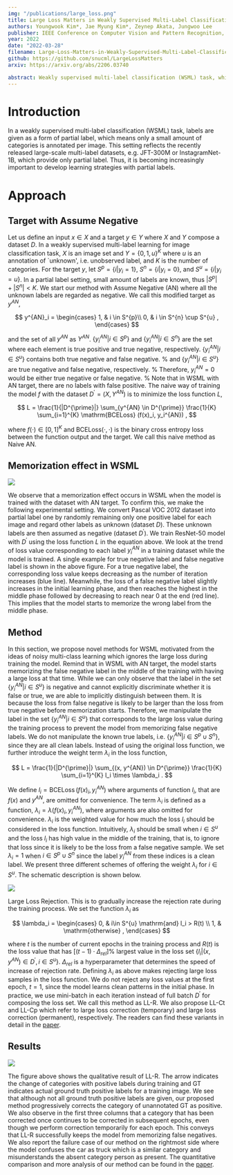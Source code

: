 ```yaml
---
img: "/publications/large_loss.png"
title: Large Loss Matters in Weakly Supervised Multi-Label Classification
authors: Youngwook Kim*, Jae Myung Kim*, Zeynep Akata, Jungwoo Lee
publisher: IEEE Conference on Computer Vision and Pattern Recognition, CVPR
year: 2022
date: "2022-03-28"
filename: Large-Loss-Matters-in-Weakly-Supervised-Multi-Label-Classification
github: https://github.com/snucml/LargeLossMatters
arxiv: https://arxiv.org/abs/2206.03740

abstract: Weakly supervised multi-label classification (WSML) task, which is to learn a multi-label classification using partially observed labels per image, is becoming increasingly important due to its huge annotation cost. In this work, we first regard unobserved labels as negative labels, casting the WSML task into noisy multi-label classification. From this point of view, we empirically observe that memorization effect, which was first discovered in a noisy multi-class setting, also occurs in a multi-label setting. That is, the model first learns the representation of clean labels, and then starts memorizing noisy labels. Based on this finding, we propose novel methods for WSML which reject or correct the large loss samples to prevent model from memorizing the noisy label. Without heavy and complex components, our proposed methods outperform previous state-of-the-art WSML methods on several partial label settings including Pascal VOC 2012, MS COCO, NUSWIDE, CUB, and OpenImages V3 datasets. Various analysis also show that our methodology actually works well, validating that treating large loss properly matters in a weakly supervised multi-label classification.
---
```


# Introduction

In a weakly supervised multi-label classification (WSML) task, labels are given as a form of partial label, which means only a small amount of categories is annotated per image. This setting reflects the recently released large-scale multi-label datasets, e.g. JFT-300M or InstagramNet-1B, which provide only partial label. Thus, it is becoming increasingly important to develop learning strategies with partial labels.

# Approach

## Target with Assume Negative

Let us define an input $x \in X$ and a target $y \in Y$ where $X$ and $Y$ compose a dataset $D$. In a weakly supervised multi-label learning for image classification task, $X$ is an image set and $Y = \{0,1,u\}^K$ where $u$ is an annotation of `unknown', i.e. unobserved label, and $K$ is the number of categories. For the target $y$, let $S^{p}=\{i|y_i=1\}$, $S^{n}=\{i|y_i=0\}$, and $S^{u}=\{i|y_i=u\}$. In a partial label setting, small amount of labels are known, thus $|S^{p}| + |S^{n}| < K$. We start our method with Assume Negative (AN) where all the unknown labels are regarded as negative. We call this modified target as $y^{AN}$,

$$
y^{AN}_i =
    \begin{cases}
    1, & i \in S^{p}\\
    0, & i \in S^{n} \cup  S^{u} ,
    \end{cases}
$$

and the set of all $y^{AN}$ as $Y^{AN}$. $\{y_i^{AN} | i \in S^{p}\}$ and $\{y_i^{AN} | i \in S^{n}\}$ are the set where each element is true positive and true negative, respectively. $\{y_i^{AN} | i \in S^{u}\}$ contains both true negative and false negative.
% and $\{y_i^{AN} | i \in S^{u}\}$ are true negative and false negative, respectively.
% Therefore, $y_i^{AN} = 0$ would be either true negative or false negative.
% Note that in WSML with AN target, there are no labels with false positive.
The naive way of training the model $f$ with the dataset $D^{\prime} = (X, Y^{AN})$ is to minimize the loss function $L$,

$$
L = \frac{1}{|D^{\prime}|}
    \sum_{y^{AN} \in D^{\prime}}
    \frac{1}{K}
    \sum_{i=1}^{K} \mathrm{BCELoss} (f(x)_i, y_i^{AN}) ,
$$

where $f(\cdot) \in [0,1]^{K}$ and $\mathrm{BCELoss}(\cdot, \cdot)$ is the binary cross entropy loss between the function output and the target. We call this naive method as Naive AN.

## Memorization effect in WSML

![](/publications/CVPR2022_large_loss_matters/memorization.PNG)

We observe that a memorization effect occurs in WSML when the model is trained with the dataset with AN target. To confirm this, we make the following experimental setting. We convert Pascal VOC 2012 dataset into partial label one by randomly remaining only one positive label for each image and regard other labels as unknown (dataset $D$). These unknown labels are then assumed as negative (dataset $D^{\prime}$). We train ResNet-50 model with $D^{\prime}$ using the loss function $L$ in the equation above. We look at the trend of loss value corresponding to each label $y_i^{AN}$ in a training dataset while the model is trained. A single example for true negative label and false negative label is shown in the above figure. For a true negative label, the corresponding loss value keeps decreasing as the number of iteration increases (blue line). Meanwhile, the loss of a false negative label slightly increases in the initial learning phase, and then reaches the highest in the middle phase followed by decreasing to reach near $0$ at the end (red line). This implies that the model starts to memorize the wrong label from the middle phase.

## Method

In this section, we propose novel methods for WSML motivated from the ideas of noisy multi-class learning which ignores the large loss during training the model. Remind that in WSML with AN target, the model starts memorizing the false negative label in the middle of the training with having a large loss at that time. While we can only observe that the label in the set $\{y_i^{AN}| i \in S^{u}\}$ is negative and cannot explicitly discriminate whether it is false or true, we are able to implicitly distinguish between them. It is because the loss from false negative is likely to be larger than the loss from true negative before memorization starts. Therefore, we manipulate the label in the set $\{y_i^{AN}| i \in S^{u}\}$ that corresponds to the large loss value during the training process to prevent the model from memorizing false negative labels. We do not manipulate the known true labels, i.e. $\{y_i^{AN}| i \in S^{p}\cup S^{n}\}$, since they are all clean labels. Instead of using the original loss function, we further introduce the weight term $\lambda_i$ in the loss function,

$$
    L = \frac{1}{|D^{\prime}|}
        \sum_{(x, y^{AN}) \in D^{\prime}}
        \frac{1}{K}
        \sum_{i=1}^{K}
        l_i \times \lambda_i .
$$

We define $l_i = \mathrm{BCELoss} \, (f(x)_i, y_i^{AN})$ where arguments of function $l_i$, that are $f(x)$ and $y^{AN}$, are omitted for convenience. The term $\lambda_i$ is defined as a function, $\lambda_i=\lambda(f(x)_i, y_i^{AN})$, where arguments are also omitted for convenience. $\lambda_i$ is the weighted value for how much the loss $l_i$ should be considered in the loss function. Intuitively, $\lambda_i$ should be small when $i \in S^{u}$ and the loss $l_i$ has high value in the middle of the training, that is, to ignore that loss since it is likely to be the loss from a false negative sample. We set $\lambda_i=1$ when $i \in S^{p}\cup S^{n}$ since the label $y_i^{AN}$ from these indices is a clean label. We present three different schemes of offering the weight $\lambda_i$ for $i\in S^{u}$. The schematic description is shown below.

![](/publications/CVPR2022_large_loss_matters/model.PNG)

Large Loss Rejection. This is to gradually increase the rejection rate during the training process. We set the function $\lambda_i$ as

$$
\lambda_i =
    \begin{cases}
    0, & i\in S^{u} \mathrm{and}  l_i > R(t) \\
    1, & \mathrm{otherwise} ,
    \end{cases}
$$

where $t$ is the number of current epochs in the training process and $R(t)$ is the loss value that has $[(t-1) \cdot \Delta_{rel}]\%$ largest value in the loss set $\{ l_i | (x, y^{AN}) \in D^{\prime}, i\in S^{u}\}$. $\Delta_{rel}$ is a hyperparameter that determines the speed of increase of rejection rate. Defining $\lambda_i$ as above makes rejecting  large loss samples in the loss function. We do not reject any loss values at the first epoch, $t=1$, since the model learns clean patterns in the initial phase. In practice, we use mini-batch in each iteration instead of full batch $D^{\prime}$ for composing the loss set. We call this method as LL-R. We also propose LL-Ct and LL-Cp which refer to large loss correction (temporary) and large loss correction (permanent), respectively. The readers can find these variants in detail in the [paper](https://arxiv.org/abs/2206.03740).


## Results

![](/publications/CVPR2022_large_loss_matters/qualitative_result.PNG)

The figure above shows the qualitative result of LL-R. The arrow indicates the change of categories with positive labels during training and GT indicates actual ground truth positive labels for a training image. We see that although not all ground truth positive labels are given, our proposed method progressively corrects the category of unannotated GT as positive. We also observe in the first three columns that a category that has been corrected once continues to be corrected in subsequent epochs, even though we perform correction temporarily for each epoch. This conveys that LL-R successfully keeps the model from memorizing false negatives. We also report the failure case of our method on the rightmost side where the model confuses the car as truck which is a similar category and misunderstands the absent category person as present. The quantitative comparison and more analysis of our method can be found in the [paper](https://arxiv.org/abs/2206.03740).
